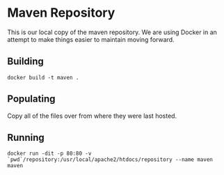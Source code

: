 # Maven Repository

This is our local copy of the maven repository.
We are using Docker in an attempt to make things
easier to maintain moving forward.

## Building

    docker build -t maven .

## Populating

Copy all of the files over from where they were last hosted.

## Running

    docker run -dit -p 80:80 -v `pwd`/repository:/usr/local/apache2/htdocs/repository --name maven maven
